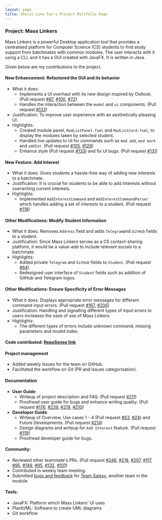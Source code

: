 ```yaml
---
layout: page
title: Sheryl-Lynn Tan's Project Portfolio Page
---
```

### Project: Mass Linkers
Mass Linkers is a powerful Desktop application tool that provides a centralised platform for Computer Science (CS) students to find study support from batchmates with common modules. The user interacts with it using a CLI, and it has a GUI created with JavaFX. It is written in Java.

Given below are my contributions to the project.

#### New Enhancement: Refactored the GUI and its behavior
* What it does:
  * Implements a UI overhaul with its new design inspired by Outlook. (Pull request [#87](https://github.com/AY2223S1-CS2103T-T11-4/tp/pull/87), [#100](https://github.com/AY2223S1-CS2103T-T11-4/tp/pull/100), [#72](https://github.com/AY2223S1-CS2103T-T11-4/tp/pull/72))
  * Handles the interaction between the ```model``` and ```ui``` components. (Pull request [#133](https://github.com/AY2223S1-CS2103T-T11-4/tp/pull/133))
* Justification: To improve user experience with an aesthetically pleasing UI.
* Highlights:
  * Created module panel, ```ModListPanel.fxml``` and ```ModListCard.fxml```, to display the modules taken by selected student. 
  * Handled live updates to UI for commands such as ```mod add```, ```mod mark``` and ```addInt```. (Pull request [#105](https://github.com/AY2223S1-CS2103T-T11-4/tp/pull/105), [#129](https://github.com/AY2223S1-CS2103T-T11-4/tp/pull/129))
  * Enhance style (Pull request [#133](https://github.com/AY2223S1-CS2103T-T11-4/tp/pull/133)) and fix UI bugs. (Pull request [#131](https://github.com/AY2223S1-CS2103T-T11-4/tp/pull/131))

#### New Feature: Add Interest
* What it does: Gives students a hassle-free way of adding new interests to a batchmate.
* Justification: It is crucial for students to be able to add interests without overwriting current interests.
* Highlights: 
  * Implemented ```AddInterestCommand``` and ```AddInterestCommandParser``` which handles adding a set of interests to a student. (Pull request [#118](https://github.com/AY2223S1-CS2103T-T11-4/tp/pull/118))

#### Other Modifications: Modify Student Information
* What it does: Removes ```Address``` field and adds ```Telegram```and ```GitHub``` fields to a student.
* Justification: Since Mass Linkers serves as a CS contact-sharing platform, it would be a value-add to include relevant socials to a batchmate.
* Highlights:
    * Added private ```Telegram``` and ```GitHub``` fields to ```Student```. (Pull request [#64](https://github.com/AY2223S1-CS2103T-T11-4/tp/pull/64))
    * Redesigned user interface of ```Student``` fields such as addition of GitHub and Telegram logos.

#### Other Modifications: Ensure Specificity of Error Messages
* What it does: Displays appropriate error messages for different command input errors. (Pull request [#167](https://github.com/AY2223S1-CS2103T-T11-4/tp/pull/167), [#206](https://github.com/AY2223S1-CS2103T-T11-4/tp/pull/206))
* Justification: Handling and signalling different types of input errors to users increases the ease of use of Mass Linkers.
* Highlights:
  * The different types of errors include unknown command, missing parameters and invalid index.

#### Code contributed: [RepoSense link](https://nus-cs2103-ay2223s1.github.io/tp-dashboard/?search=sltsheryl&breakdown=true)

#### Project management
* Added weekly Issues for the team on GitHub.
* Facilitated the workflow on Git (PR and Issues categorisation).

#### Documentation
* **User Guide**:
  * Writeup of project description and FAQ. (Pull request [#211](https://github.com/AY2223S1-CS2103T-T11-4/tp/pull/211))
  * Proofread user guide for bugs and enhance writing quality. (Pull request [#176](https://github.com/AY2223S1-CS2103T-T11-4/tp/pull/176), [#239](https://github.com/AY2223S1-CS2103T-T11-4/tp/pull/239), [#219](https://github.com/AY2223S1-CS2103T-T11-4/tp/pull/219), [#210](https://github.com/AY2223S1-CS2103T-T11-4/tp/pull/210))
* **Developer Guide**:
  * Writeup of Overview, Use cases 1 - 4 (Pull request [#63](https://github.com/AY2223S1-CS2103T-T11-4/tp/pull/63), [#24](https://github.com/AY2223S1-CS2103T-T11-4/tp/pull/24)) and Future Developments. (Pull request [#214](https://github.com/AY2223S1-CS2103T-T11-4/tp/pull/214))
  * Design diagrams and writeup for ```Add Interest``` feature. (Pull request [#119](https://github.com/AY2223S1-CS2103T-T11-4/tp/pull/119))
  * Proofread developer guide for bugs.

#### Community:
* Reviewed other teammate's PRs. (Pull request [#246](https://github.com/AY2223S1-CS2103T-T11-4/tp/pull/246), [#218](https://github.com/AY2223S1-CS2103T-T11-4/tp/pull/218), [#207](https://github.com/AY2223S1-CS2103T-T11-4/tp/pull/207), [#117](https://github.com/AY2223S1-CS2103T-T11-4/tp/pull/117), [#95](https://github.com/AY2223S1-CS2103T-T11-4/tp/pull/95), [#149](https://github.com/AY2223S1-CS2103T-T11-4/tp/pull/149#issuecomment-1292136614), [#95](https://github.com/AY2223S1-CS2103T-T11-4/tp/pull/95#issuecomment-1279923223), [#132](https://github.com/AY2223S1-CS2103T-T11-4/tp/pull/132#discussion_r1002453049), [#101](https://github.com/AY2223S1-CS2103T-T11-4/tp/pull/101#discussion_r998665397))
* Contributed in weekly team meeting.
* Submitted [bugs and feedback](https://github.com/sltsheryl/ped/issues) for [Team Salesy](https://ay2223s1-cs2103t-w08-4.github.io/tp/), another team in the module.

#### Tools:
* JavaFX: Platform which Mass Linkers' UI uses
* PlantUML: Software to create UML diagrams
* Git workflow
